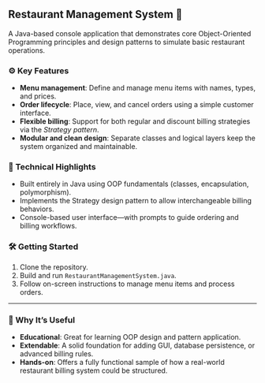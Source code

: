 
## Restaurant Management System 🏪

A Java-based console application that demonstrates core Object-Oriented Programming principles and design patterns to simulate basic restaurant operations.

### ⚙️ Key Features

* **Menu management**: Define and manage menu items with names, types, and prices.
* **Order lifecycle**: Place, view, and cancel orders using a simple customer interface.
* **Flexible billing**: Support for both regular and discount billing strategies via the *Strategy pattern*.
* **Modular and clean design**: Separate classes and logical layers keep the system organized and maintainable.

### 🧩 Technical Highlights

* Built entirely in Java using OOP fundamentals (classes, encapsulation, polymorphism).
* Implements the Strategy design pattern to allow interchangeable billing behaviors.
* Console-based user interface—with prompts to guide ordering and billing workflows.

### 🛠️ Getting Started

1. Clone the repository.
2. Build and run `RestaurantManagementSystem.java`.
3. Follow on-screen instructions to manage menu items and process orders.

---

### 📝 Why It’s Useful

* **Educational**: Great for learning OOP design and pattern application.
* **Extendable**: A solid foundation for adding GUI, database persistence, or advanced billing rules.
* **Hands-on**: Offers a fully functional sample of how a real-world restaurant billing system could be structured.

